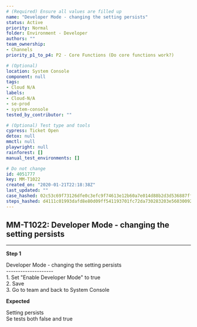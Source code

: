```yaml
---
# (Required) Ensure all values are filled up
name: "Developer Mode - changing the setting persists"
status: Active
priority: Normal
folder: Environment - Developer
authors: ""
team_ownership:
- Channels
priority_p1_to_p4: P2 - Core Functions (Do core functions work?)

# (Optional)
location: System Console
component: null
tags:
- Cloud N/A
labels:
- Cloud-N/A
- se-prod
- system-console
tested_by_contributor: ""

# (Optional) Test type and tools
cypress: Ticket Open
detox: null
mmctl: null
playwright: null
rainforest: []
manual_test_environments: []

# Do not change
id: 4051777
key: MM-T1022
created_on: "2020-01-21T22:18:38Z"
last_updated: ""
case_hashed: 02c53c69f73126dfe0c3efc9f74613e12b60a7e014d88b2d3d536887fff105237a15f256b2afc4cee4460f888c6793bf
steps_hashed: d4111c01993dafd8e80d09ff541193701fc72da730283203e560300926524cfed8410f1277724a1433f1fa0b3166343e
---
```


<!-- (Auto-generated) Based on frontmatter's "key" and "name" -->

## MM-T1022: Developer Mode - changing the setting persists

---

**Step 1**

Developer Mode - changing the setting persists\
\--------------------\
1\. Set "Enable Developer Mode" to true\
2\. Save\
3\. Go to team and back to System Console

**Expected**

Setting persists\
Se tests both false and true
